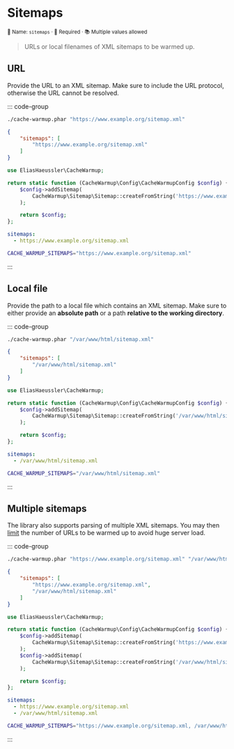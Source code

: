 # Sitemaps <Badge type="tip" text="0.1.0+" />

<small>📝 Name: `sitemaps` &middot; 🚨 Required &middot; 📚 Multiple values allowed</small>

> URLs or local filenames of XML sitemaps to be warmed up.

## URL

Provide the URL to an XML sitemap. Make sure to include the URL
protocol, otherwise the URL cannot be resolved.

::: code-group

```bash [CLI]
./cache-warmup.phar "https://www.example.org/sitemap.xml"
```

```json [JSON]
{
    "sitemaps": [
        "https://www.example.org/sitemap.xml"
    ]
}
```

```php [PHP]
use EliasHaeussler\CacheWarmup;

return static function (CacheWarmup\Config\CacheWarmupConfig $config) {
    $config->addSitemap(
        CacheWarmup\Sitemap\Sitemap::createFromString('https://www.example.org/sitemap.xml'),
    );

    return $config;
};
```

```yaml [YAML]
sitemaps:
  - https://www.example.org/sitemap.xml
```

```bash [.env]
CACHE_WARMUP_SITEMAPS="https://www.example.org/sitemap.xml"
```

:::

## Local file

Provide the path to a local file which contains an XML sitemap. Make sure
to either provide an **absolute path** or a path **relative to the working
directory**.

::: code-group

```bash [CLI]
./cache-warmup.phar "/var/www/html/sitemap.xml"
```

```json [JSON]
{
    "sitemaps": [
        "/var/www/html/sitemap.xml"
    ]
}
```

```php [PHP]
use EliasHaeussler\CacheWarmup;

return static function (CacheWarmup\Config\CacheWarmupConfig $config) {
    $config->addSitemap(
        CacheWarmup\Sitemap\Sitemap::createFromString('/var/www/html/sitemap.xml'),
    );

    return $config;
};
```

```yaml [YAML]
sitemaps:
  - /var/www/html/sitemap.xml
```

```bash [.env]
CACHE_WARMUP_SITEMAPS="/var/www/html/sitemap.xml"
```

:::

## Multiple sitemaps

The library also supports parsing of multiple XML sitemaps. You may
then [limit](limit.md) the number of URLs to be warmed up to avoid
huge server load.

::: code-group

```bash [CLI]
./cache-warmup.phar "https://www.example.org/sitemap.xml" "/var/www/html/sitemap.xml"
```

```json [JSON]
{
    "sitemaps": [
        "https://www.example.org/sitemap.xml",
        "/var/www/html/sitemap.xml"
    ]
}
```

```php [PHP]
use EliasHaeussler\CacheWarmup;

return static function (CacheWarmup\Config\CacheWarmupConfig $config) {
    $config->addSitemap(
        CacheWarmup\Sitemap\Sitemap::createFromString('https://www.example.org/sitemap.xml'),
    );
    $config->addSitemap(
        CacheWarmup\Sitemap\Sitemap::createFromString('/var/www/html/sitemap.xml'),
    );

    return $config;
};
```

```yaml [YAML]
sitemaps:
  - https://www.example.org/sitemap.xml
  - /var/www/html/sitemap.xml
```

```bash [.env]
CACHE_WARMUP_SITEMAPS="https://www.example.org/sitemap.xml, /var/www/html/sitemap.xml"
```

:::
